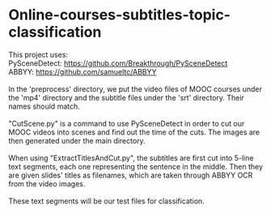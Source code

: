 # Online-courses-subtitles-topic-classification
This project uses:<br>
PySceneDetect: https://github.com/Breakthrough/PySceneDetect<br>
ABBYY: https://github.com/samueltc/ABBYY<br>
<br>
In the 'preprocess' directory, we put the video files of MOOC courses under the 'mp4' directory and the subtitle files under the 'srt' directory. Their names should match.<br>
<br>
"CutScene.py" is a command to use PySceneDetect in order to cut our MOOC videos into scenes and find out the time of the cuts. The images are then generated under the main directory.<br>
<br>
When using "ExtractTitlesAndCut.py", the subtitles are first cut into 5-line text segments, each one representing the sentence in the middle. Then they are given slides' titles as filenames, which are taken through ABBYY OCR from the video images.<br> 
<br>
These text segments will be our test files for classification.<br>